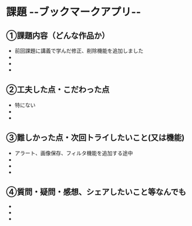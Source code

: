 # 課題  --ブックマークアプリ--

## ①課題内容（どんな作品か）
- 前回課題に講義で学んだ修正、削除機能を追加しました
- 
- 
- 

## ②工夫した点・こだわった点
- 特にない
- 
- 

## ③難しかった点・次回トライしたいこと(又は機能)
- アラート、画像保存、フィルタ機能を追加する途中
- 
- 
- 

## ④質問・疑問・感想、シェアしたいこと等なんでも
- 
- 
- 